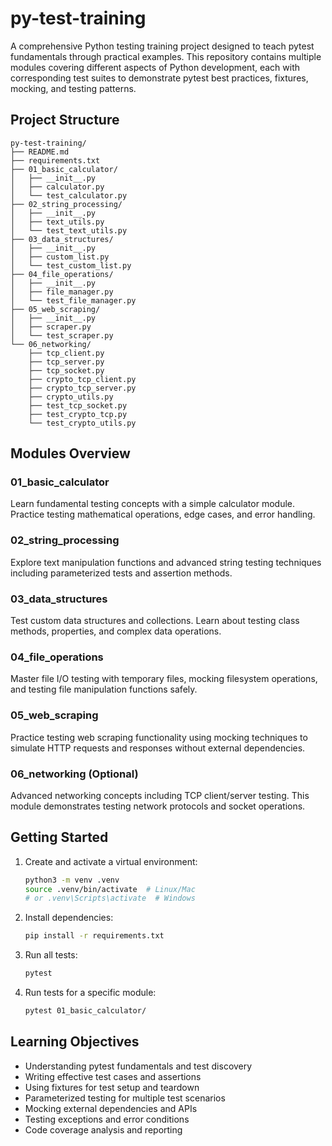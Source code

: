 # py-test-training

A comprehensive Python testing training project designed to teach pytest fundamentals through practical examples. This repository contains multiple modules covering different aspects of Python development, each with corresponding test suites to demonstrate pytest best practices, fixtures, mocking, and testing patterns.

## Project Structure

```
py-test-training/
├── README.md
├── requirements.txt
├── 01_basic_calculator/
│   ├── __init__.py
│   ├── calculator.py
│   └── test_calculator.py
├── 02_string_processing/
│   ├── __init__.py
│   ├── text_utils.py
│   └── test_text_utils.py
├── 03_data_structures/
│   ├── __init__.py
│   ├── custom_list.py
│   └── test_custom_list.py
├── 04_file_operations/
│   ├── __init__.py
│   ├── file_manager.py
│   └── test_file_manager.py
├── 05_web_scraping/
│   ├── __init__.py
│   ├── scraper.py
│   └── test_scraper.py
└── 06_networking/
    ├── tcp_client.py
    ├── tcp_server.py
    ├── tcp_socket.py
    ├── crypto_tcp_client.py
    ├── crypto_tcp_server.py
    ├── crypto_utils.py
    ├── test_tcp_socket.py
    ├── test_crypto_tcp.py
    └── test_crypto_utils.py
```

## Modules Overview

### 01_basic_calculator
Learn fundamental testing concepts with a simple calculator module. Practice testing mathematical operations, edge cases, and error handling.

### 02_string_processing
Explore text manipulation functions and advanced string testing techniques including parameterized tests and assertion methods.

### 03_data_structures
Test custom data structures and collections. Learn about testing class methods, properties, and complex data operations.

### 04_file_operations
Master file I/O testing with temporary files, mocking filesystem operations, and testing file manipulation functions safely.

### 05_web_scraping
Practice testing web scraping functionality using mocking techniques to simulate HTTP requests and responses without external dependencies.

### 06_networking (Optional)
Advanced networking concepts including TCP client/server testing. This module demonstrates testing network protocols and socket operations.

## Getting Started

1. Create and activate a virtual environment:
   ```bash
   python3 -m venv .venv
   source .venv/bin/activate  # Linux/Mac
   # or .venv\Scripts\activate  # Windows
   ```

2. Install dependencies:
   ```bash
   pip install -r requirements.txt
   ```

3. Run all tests:
   ```bash
   pytest
   ```

4. Run tests for a specific module:
   ```bash
   pytest 01_basic_calculator/
   ```

## Learning Objectives

- Understanding pytest fundamentals and test discovery
- Writing effective test cases and assertions
- Using fixtures for test setup and teardown
- Parameterized testing for multiple test scenarios
- Mocking external dependencies and APIs
- Testing exceptions and error conditions
- Code coverage analysis and reporting